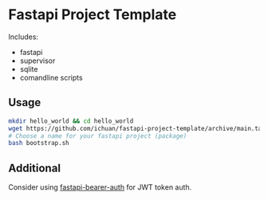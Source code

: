# Fastapi Project Template

Includes:
- fastapi
- supervisor
- sqlite
- comandline scripts

## Usage

```sh
mkdir hello_world && cd hello_world
wget https://github.com/ichuan/fastapi-project-template/archive/main.tar.gz -O - | tar --strip-components 1  -xf -
# Choose a name for your fastapi project (package)
bash bootstrap.sh
```

## Additional
Consider using [fastapi-bearer-auth](https://github.com/ichuan/fastapi-bearer-auth) for JWT token auth.
